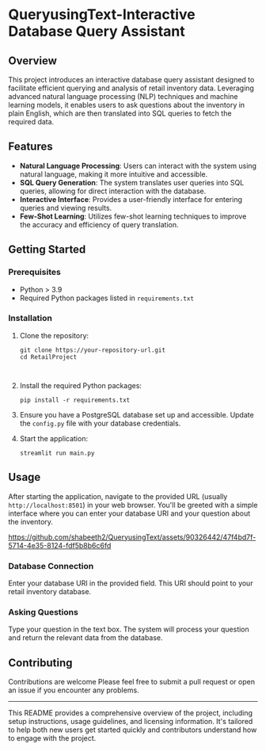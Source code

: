 ﻿# QueryusingText-Interactive Database Query Assistant

## Overview

This project introduces an interactive database query assistant designed to facilitate efficient querying and analysis of retail inventory data. Leveraging advanced natural language processing (NLP) techniques and machine learning models, it enables users to ask questions about the inventory in plain English, which are then translated into SQL queries to fetch the required data.

## Features

- **Natural Language Processing**: Users can interact with the system using natural language, making it more intuitive and accessible.
- **SQL Query Generation**: The system translates user queries into SQL queries, allowing for direct interaction with the database.
- **Interactive Interface**: Provides a user-friendly interface for entering queries and viewing results.
- **Few-Shot Learning**: Utilizes few-shot learning techniques to improve the accuracy and efficiency of query translation.

## Getting Started

### Prerequisites

- Python > 3.9
- Required Python packages listed in `requirements.txt`

### Installation

1. Clone the repository:
   ```
   git clone https://your-repository-url.git
   cd RetailProject



   ```

2. Install the required Python packages:
   ```
   pip install -r requirements.txt
   ```

3. Ensure you have a PostgreSQL database set up and accessible. Update the `config.py` file with your database credentials.

4. Start the application:
   ```
   streamlit run main.py
   ```

## Usage

After starting the application, navigate to the provided URL (usually `http://localhost:8501`) in your web browser. You'll be greeted with a simple interface where you can enter your database URI and your question about the inventory.

https://github.com/shabeeth2/QueryusingText/assets/90326442/47f4bd7f-5714-4e35-8124-fdf5b8b6c6fd

### Database Connection

Enter your database URI in the provided field. This URI should point to your retail inventory database.

### Asking Questions

Type your question in the text box. The system will process your question and return the relevant data from the database.

## Contributing

Contributions are welcome Please feel free to submit a pull request or open an issue if you encounter any problems.

---

This README provides a comprehensive overview of the project, including setup instructions, usage guidelines, and licensing information. It's tailored to help both new users get started quickly and contributors understand how to engage with the project.
